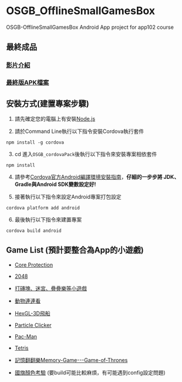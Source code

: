 # OSGB_OfflineSmallGamesBox
 OSGB-OfflineSmallGamesBox Android App project for app102 course

## 最終成品
### [影片介紹](https://drive.google.com/drive/folders/1Wgoo9jEvUHA7wmcM3SpSBd8rJSQHi8bA?usp=sharing)
### [最終版APK檔案](https://drive.google.com/drive/folders/1Wgj5p0vv5j078GGDb01hH3oJwKlUj2Jk?usp=sharing)

## 安裝方式(建置專案步驟)
1. 請先確定您的電腦上有安裝[Node.js](https://nodejs.org/en/)

2. 請於Command Line執行以下指令安裝Cordova執行套件
```
npm install -g cordova
```

3. cd 進入```OSGB_cordovaPack```後執行以下指令來安裝專案相依套件
```
npm install
```

4. 請參考[Cordova官方Android編譯環境安裝指南](https://cordova.apache.org/docs/en/11.x/guide/platforms/android/index.html)，**仔細的一步步將 JDK、Gradle與Android SDK變數設定好!**

5. 接著執行以下指令來設定Android專案打包設定
```
cordova platform add android
```

6. 最後執行以下指令來建置專案
```
cordova build android
```

## Game List (預計要整合為App的小遊戲)

+ [Core Protection](https://github.com/hakimel/Core)

+ [2048](https://github.com/gd4Ark/2048)

+ [打磚塊、迷宮、疊疊樂等小遊戲](https://github.com/16Yongjin/html-games)

+ [動物連連看](https://github.com/gd4Ark/linkup)

+ [HexGL-3D飛船](https://github.com/BKcore/HexGL)

+ [Particle Clicker](https://github.com/particle-clicker/particle-clicker)

+ [Pac-Man](https://github.com/luciopanepinto/pacman)

+ [Tetris](https://github.com/luciopanepinto/tetris)

+ [記憶翻翻樂Memory-Game---Game-of-Thrones](https://github.com/KewinBielecki/Memory-Game---Game-of-Thrones)

+ [國旗顏色考驗](https://github.com/wentingliuu/flag-quiz-game) (要build可能比較麻煩，有可能遇到config設定問題)